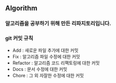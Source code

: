 ## Algorithm

### 알고리즘을 공부하기 위해 만든 리파지토리입니다.

### git 커밋 규칙

- Add : 새로운 파일 추가에 대한 커밋
- Fix : 알고리즘 파일 수정에 대한 커밋
- Refactor : 알고리즘 코드 리팩토링에 대한 커밋
- Docs : 문서 수정에 대한 커밋
- Chore : 그 외 자잘한 수정에 대한 커밋
